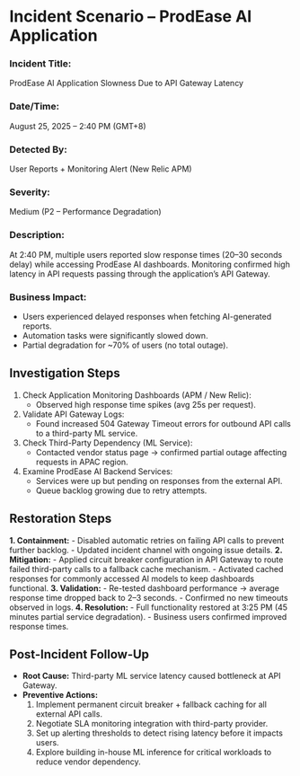 # Incident Scenario – ProdEase AI Application

### Incident Title:
ProdEase AI Application Slowness Due to API Gateway Latency

### Date/Time:
August 25, 2025 – 2:40 PM (GMT+8)

### Detected By:
User Reports + Monitoring Alert (New Relic APM)

### Severity:
Medium (P2 – Performance Degradation)

### Description:
At 2:40 PM, multiple users reported slow response times (20–30 seconds delay) while accessing ProdEase AI dashboards. Monitoring confirmed high latency in API requests passing through the application’s API Gateway.

### Business Impact:
- Users experienced delayed responses when fetching AI-generated reports.
- Automation tasks were significantly slowed down.
- Partial degradation for ~70% of users (no total outage).

## Investigation Steps
1. Check Application Monitoring Dashboards (APM / New Relic):
    - Observed high response time spikes (avg 25s per request).
2. Validate API Gateway Logs:
    - Found increased 504 Gateway Timeout errors for outbound API calls to a third-party ML service.
3. Check Third-Party Dependency (ML Service):
    - Contacted vendor status page → confirmed partial outage affecting requests in APAC region.
4. Examine ProdEase AI Backend Services:
    - Services were up but pending on responses from the external API.
    - Queue backlog growing due to retry attempts.

## Restoration Steps
**1. Containment:**
    - Disabled automatic retries on failing API calls to prevent further backlog.
    - Updated incident channel with ongoing issue details.
**2. Mitigation:**
    - Applied circuit breaker configuration in API Gateway to route failed third-party calls to a fallback cache mechanism.
    - Activated cached responses for commonly accessed AI models to keep dashboards functional.
**3. Validation:**
    - Re-tested dashboard performance → average response time dropped back to 2–3 seconds.
    - Confirmed no new timeouts observed in logs.
**4. Resolution:**
    - Full functionality restored at 3:25 PM (45 minutes partial service degradation).
    - Business users confirmed improved response times.

## Post-Incident Follow-Up
- **Root Cause:** Third-party ML service latency caused bottleneck at API Gateway.
- **Preventive Actions:**
  1. Implement permanent circuit breaker + fallback caching for all external API calls.
  2. Negotiate SLA monitoring integration with third-party provider.
  3. Set up alerting thresholds to detect rising latency before it impacts users.
  4.  Explore building in-house ML inference for critical workloads to reduce vendor dependency.

